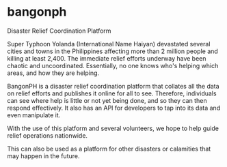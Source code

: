 bangonph
========

Disaster Relief Coordination Platform

Super Typhoon Yolanda (International Name Haiyan) devastated several cities and towns in the Philippines affecting more than 2 million people and killing at least 2,400. The immediate relief efforts underway have been chaotic and uncoordinated. Essentially, no one knows who's helping which areas, and how they are helping.

BangonPH is a disaster relief coordination platform that collates all the data on relief efforts and publishes it online for all to see. Therefore, individuals can see where help is little or not yet being done, and so they can then respond effectively. It also has an API for developers to tap into its data and even manipulate it.

With the use of this platform and several volunteers, we hope to help guide relief operations nationwide.

This can also be used as a platform for other disasters or calamities that may happen in the future.
